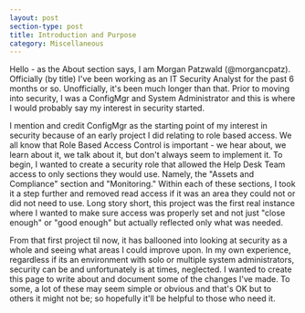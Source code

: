 ```yaml
---
layout: post
section-type: post
title: Introduction and Purpose
category: Miscellaneous
---
```



Hello - as the About section says, I am Morgan Patzwald (@morgancpatz).  Officially (by title) I've been working as an IT Security Analyst for the past 6 months or so.  Unofficially, it's been much longer than that.  Prior to moving into security, I was a ConfigMgr and System Administrator and this is where I would probably say my interest in security started.  

I mention and credit ConfigMgr as the starting point of my interest in security because of an early project I did relating to role based access.  We all know that Role Based Access Control is important - we hear about, we learn about it, we talk about it, but don't always seem to implement it.  To begin, I wanted to create a security role that allowed the Help Desk Team access to only sections they would use.  Namely, the "Assets and Compliance" section and "Monitoring."  Within each of these sections, I took it a step further and removed read access if it was an area they could not or did not need to use.  Long story short, this project was the first real instance where I wanted to make sure access was properly set and not just "close enough" or "good enough" but actually reflected only what was needed.

From that first project til now, it has ballooned into looking at security as a whole and seeing what areas I could improve upon.  In my own experience, regardless if its an environment with solo or multiple system administrators, security can be and unfortunately is at times, neglected.  I wanted to create this page to write about and document some of the changes I've made.  To some, a lot of these may seem simple or obvious and that's OK but to others it might not be; so hopefully it'll be helpful to those who need it.  



